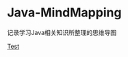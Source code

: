 # Java-MindMapping
记录学习Java相关知识所整理的思维导图



[Test](</blob/master/docs/Java%E8%99%9A%E6%8B%9F%E6%9C%BA(JVM).md>)